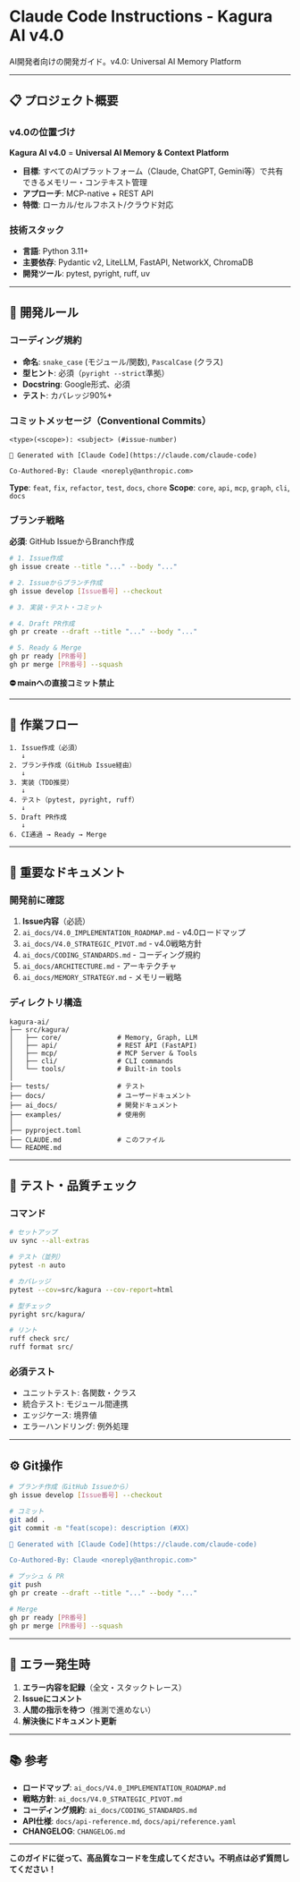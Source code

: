 # Claude Code Instructions - Kagura AI v4.0

AI開発者向けの開発ガイド。v4.0: Universal AI Memory Platform

---

## 📋 プロジェクト概要

### v4.0の位置づけ

**Kagura AI v4.0** = **Universal AI Memory & Context Platform**

- **目標**: すべてのAIプラットフォーム（Claude, ChatGPT, Gemini等）で共有できるメモリー・コンテキスト管理
- **アプローチ**: MCP-native + REST API
- **特徴**: ローカル/セルフホスト/クラウド対応

### 技術スタック

- **言語**: Python 3.11+
- **主要依存**: Pydantic v2, LiteLLM, FastAPI, NetworkX, ChromaDB
- **開発ツール**: pytest, pyright, ruff, uv

---

## 🎯 開発ルール

### コーディング規約

- **命名**: `snake_case` (モジュール/関数), `PascalCase` (クラス)
- **型ヒント**: 必須（`pyright --strict`準拠）
- **Docstring**: Google形式、必須
- **テスト**: カバレッジ90%+

### コミットメッセージ（Conventional Commits）

```
<type>(<scope>): <subject> (#issue-number)

🤖 Generated with [Claude Code](https://claude.com/claude-code)

Co-Authored-By: Claude <noreply@anthropic.com>
```

**Type**: `feat`, `fix`, `refactor`, `test`, `docs`, `chore`
**Scope**: `core`, `api`, `mcp`, `graph`, `cli`, `docs`

### ブランチ戦略

**必須**: GitHub IssueからBranch作成

```bash
# 1. Issue作成
gh issue create --title "..." --body "..."

# 2. Issueからブランチ作成
gh issue develop [Issue番号] --checkout

# 3. 実装・テスト・コミット

# 4. Draft PR作成
gh pr create --draft --title "..." --body "..."

# 5. Ready & Merge
gh pr ready [PR番号]
gh pr merge [PR番号] --squash
```

**⛔️ mainへの直接コミット禁止**

---

## 🔄 作業フロー

```
1. Issue作成（必須）
   ↓
2. ブランチ作成（GitHub Issue経由）
   ↓
3. 実装（TDD推奨）
   ↓
4. テスト（pytest, pyright, ruff）
   ↓
5. Draft PR作成
   ↓
6. CI通過 → Ready → Merge
```

---

## 📁 重要なドキュメント

### 開発前に確認

1. **Issue内容**（必読）
2. `ai_docs/V4.0_IMPLEMENTATION_ROADMAP.md` - v4.0ロードマップ
3. `ai_docs/V4.0_STRATEGIC_PIVOT.md` - v4.0戦略方針
4. `ai_docs/CODING_STANDARDS.md` - コーディング規約
5. `ai_docs/ARCHITECTURE.md` - アーキテクチャ
6. `ai_docs/MEMORY_STRATEGY.md` - メモリー戦略

### ディレクトリ構造

```
kagura-ai/
├── src/kagura/
│   ├── core/              # Memory, Graph, LLM
│   ├── api/               # REST API (FastAPI)
│   ├── mcp/               # MCP Server & Tools
│   ├── cli/               # CLI commands
│   └── tools/             # Built-in tools
│
├── tests/                 # テスト
├── docs/                  # ユーザードキュメント
├── ai_docs/               # 開発ドキュメント
├── examples/              # 使用例
│
├── pyproject.toml
├── CLAUDE.md              # このファイル
└── README.md
```

---

## 🧪 テスト・品質チェック

### コマンド

```bash
# セットアップ
uv sync --all-extras

# テスト（並列）
pytest -n auto

# カバレッジ
pytest --cov=src/kagura --cov-report=html

# 型チェック
pyright src/kagura/

# リント
ruff check src/
ruff format src/
```

### 必須テスト

- ユニットテスト: 各関数・クラス
- 統合テスト: モジュール間連携
- エッジケース: 境界値
- エラーハンドリング: 例外処理

---

## ⚙️ Git操作

```bash
# ブランチ作成（GitHub Issueから）
gh issue develop [Issue番号] --checkout

# コミット
git add .
git commit -m "feat(scope): description (#XX)

🤖 Generated with [Claude Code](https://claude.com/claude-code)

Co-Authored-By: Claude <noreply@anthropic.com>"

# プッシュ & PR
git push
gh pr create --draft --title "..." --body "..."

# Merge
gh pr ready [PR番号]
gh pr merge [PR番号] --squash
```

---

## 🚨 エラー発生時

1. **エラー内容を記録**（全文・スタックトレース）
2. **Issueにコメント**
3. **人間の指示を待つ**（推測で進めない）
4. **解決後にドキュメント更新**

---

## 📚 参考

- **ロードマップ**: `ai_docs/V4.0_IMPLEMENTATION_ROADMAP.md`
- **戦略方針**: `ai_docs/V4.0_STRATEGIC_PIVOT.md`
- **コーディング規約**: `ai_docs/CODING_STANDARDS.md`
- **API仕様**: `docs/api-reference.md`, `docs/api/reference.yaml`
- **CHANGELOG**: `CHANGELOG.md`

---

**このガイドに従って、高品質なコードを生成してください。不明点は必ず質問してください！**
